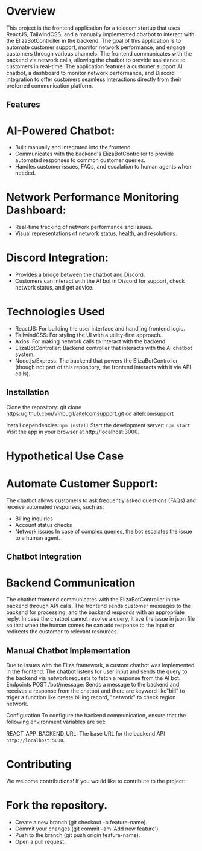 
# Overview
This project is the frontend application for a telecom startup that uses ReactJS, TailwindCSS, and a manually implemented chatbot to interact with the ElizaBotController in the backend. The goal of this application is to automate customer support, monitor network performance, and engage customers through various channels. The frontend communicates with the backend via network calls, allowing the chatbot to provide assistance to customers in real-time.
The application features a customer support AI chatbot, a dashboard to monitor network performance, and Discord integration to offer customers seamless interactions directly from their preferred communication platform.

## Features
# AI-Powered Chatbot:
 * Built manually and integrated into the frontend.
 * Communicates with the backend's ElizaBotController to provide automated responses to common customer queries.
 * Handles customer issues, FAQs, and escalation to human agents when needed.
  
# Network Performance Monitoring Dashboard:
 * Real-time tracking of network performance and issues.
 * Visual representations of network status, health, and resolutions.
  
# Discord Integration:
 * Provides a bridge between the chatbot and Discord.
 * Customers can interact with the AI bot in Discord for support, check network status, and get advice.
  
# Technologies Used
 * ReactJS: For building the user interface and handling frontend logic.
 * TailwindCSS: For styling the UI with a utility-first approach.
 * Axios: For making network calls to interact with the backend.
 * ElizaBotController: Backend controller that interacts with the AI chatbot system.
 * Node.js/Express: The backend that powers the ElizaBotController (though not part of this repository, the frontend interacts with it via API calls).

## Installation
Clone the repository: git clone https://github.com/Vinbug1/aitelcomsupport.git
cd aitelcomsupport

Install dependencies:`npm install`
Start the development server: `npm start`
Visit the app in your browser at http://localhost:3000.

# Hypothetical Use Case
# Automate Customer Support:
The chatbot allows customers to ask frequently asked questions (FAQs) and receive automated responses, such as:
  * Billing inquiries
  * Account status checks
  * Network issues In case of complex queries, the bot escalates the issue to a human agent.
  
## Chatbot Integration

 # Backend Communication
The chatbot frontend communicates with the ElizaBotController in the backend through API calls.
The frontend sends customer messages to the backend for processing, and the backend responds with an appropriate reply.
In case the chatbot cannot resolve a query, it  ave the issue in json file so that when the human comes he can add response to the input or redirects the customer to relevant resources.

## Manual Chatbot Implementation
Due to issues with the Eliza framework, a custom chatbot was implemented in the frontend.
The chatbot listens for user input and sends the query to the backend via network requests to fetch a response from the AI bot.
Endpoints
POST /bot/message: Sends a message to the backend and receives a response from the chatbot and there are keyword  like"bill" to triger a function like create billing record, "network" to check region network.

Configuration
To configure the backend communication, ensure that the following environment variables are set:

REACT_APP_BACKEND_URL: The base URL for the backend API `http://localhost:5000`.

# Contributing
We welcome contributions! If you would like to contribute to the project:

# Fork the repository.
 * Create a new branch (git checkout -b feature-name).
 * Commit your changes (git commit -am 'Add new feature').
 * Push to the branch (git push origin feature-name).
 * Open a pull request.

